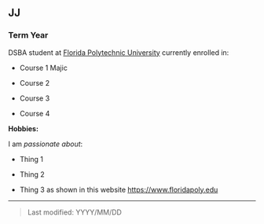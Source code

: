 ## JJ

### Term Year 

DSBA student at [Florida Polytechnic University](https://www.floridapoly.edu) currently enrolled in: 

- Course 1 Majic

- Course 2

- Course 3

- Course 4

**Hobbies:**

I am _passionate about_: 

- Thing 1

- Thing 2

- Thing 3 as shown in this website <https://www.floridapoly.edu>

***

> Last modified: YYYY/MM/DD